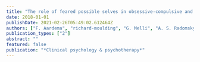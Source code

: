 ```yaml
---
title: "The role of feared possible selves in obsessive-compulsive and related disorders: A comparative analysis of a core cognitive self-construct in clinical samples"
date: 2018-01-01
publishDate: 2021-02-26T05:49:02.612464Z
authors: ["F. Aardema", "richard-moulding", "G. Melli", "A. S. Radomsky", "G. Doron", "J. S. Audet"]
publication_types: ["2"]
abstract: ""
featured: false
publication: "*Clinical psychology & psychotherapy*"
---
```


